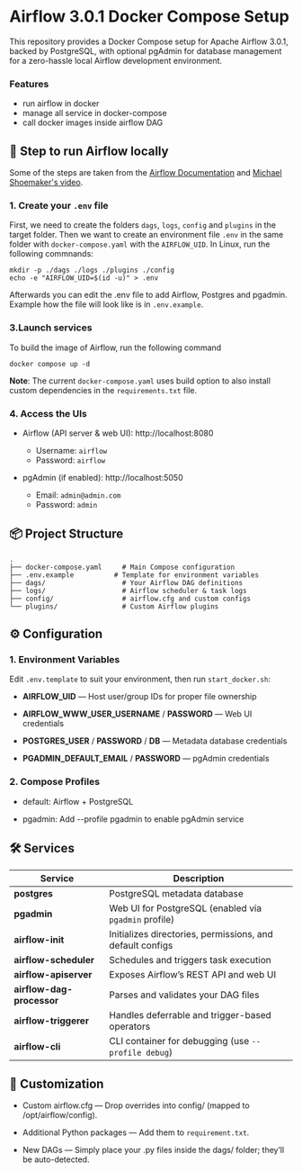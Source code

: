 # Airflow 3.0.1 Docker Compose Setup

This repository provides a Docker Compose setup for Apache Airflow 3.0.1, backed by PostgreSQL, with optional pgAdmin for database management for a zero-hassle local Airflow development environment.

### Features

* run airflow in docker
* manage all service in docker-compose 
* call docker images inside airflow DAG 

## 🚀 Step to run Airflow locally

Some of the steps are taken from the [Airflow Documentation](https://airflow.apache.org/docs/apache-airflow/stable/howto/docker-compose/index.html) and [Michael Shoemaker's video](https://www.youtube.com/watch?v=PbSIVDou17Q).

### 1. Create your `.env` file

First,  we need to create the folders `dags`, `logs`, `config` and `plugins` in the target folder. Then we want to create an environment file `.env` in the same folder with `docker-compose.yaml` with the `AIRFLOW_UID`. In Linux, run the following commnands:

```
mkdir -p ./dags ./logs ./plugins ./config
echo -e "AIRFLOW_UID=$(id -u)" > .env
```

Afterwards you can edit the .env file to add Airflow, Postgres and pgadmin. Example how the file will look like is in `.env.example`.

### 3.Launch services

To build the image of Airflow, run the following command
```
docker compose up -d
````
**Note**: The current `docker-compose.yaml` uses build option to also install custom dependencies in the `requirements.txt` file.

### 4. Access the UIs

* Airflow (API server & web UI): http://localhost:8080
  * Username: `airflow`
  * Password: `airflow`

* pgAdmin (if enabled): http://localhost:5050
  * Email: `admin@admin.com` 
  * Password: `admin`


## 📦 Project Structure

```shell
.
├── docker-compose.yaml     # Main Compose configuration
├── .env.example          # Template for environment variables
├── dags/                   # Your Airflow DAG definitions
├── logs/                   # Airflow scheduler & task logs
├── config/                 # airflow.cfg and custom configs
└── plugins/                # Custom Airflow plugins

```

## ⚙️ Configuration
### 1. Environment Variables

Edit `.env.template` to suit your environment, then run `start_docker.sh`:

* **AIRFLOW_UID** — Host user/group IDs for proper file ownership

* **AIRFLOW_WWW_USER_USERNAME** / **PASSWORD** — Web UI credentials

* **POSTGRES_USER** / **PASSWORD** / **DB** — Metadata database credentials

* **PGADMIN_DEFAULT_EMAIL** / **PASSWORD** — pgAdmin credentials


### 2. Compose Profiles

* default: Airflow + PostgreSQL

* pgadmin: Add --profile pgadmin to enable pgAdmin service

## 🛠️ Services
| Service                   | Description                                               |
| ------------------------- | --------------------------------------------------------- |
| **postgres**              | PostgreSQL metadata database                              |
| **pgadmin**               | Web UI for PostgreSQL (enabled via `pgadmin` profile)     |
| **airflow-init**          | Initializes directories, permissions, and default configs |
| **airflow-scheduler**     | Schedules and triggers task execution                     |
| **airflow-apiserver**     | Exposes Airflow’s REST API and web UI                     |
| **airflow-dag-processor** | Parses and validates your DAG files                       |
| **airflow-triggerer**     | Handles deferrable and trigger-based operators            |
| **airflow-cli**           | CLI container for debugging (use `--profile debug`)       |

## 🔧 Customization
* Custom airflow.cfg — Drop overrides into config/ (mapped to /opt/airflow/config).

* Additional Python packages — Add them to `requirement.txt`.

* New DAGs — Simply place your .py files inside the dags/ folder; they’ll be auto-detected.